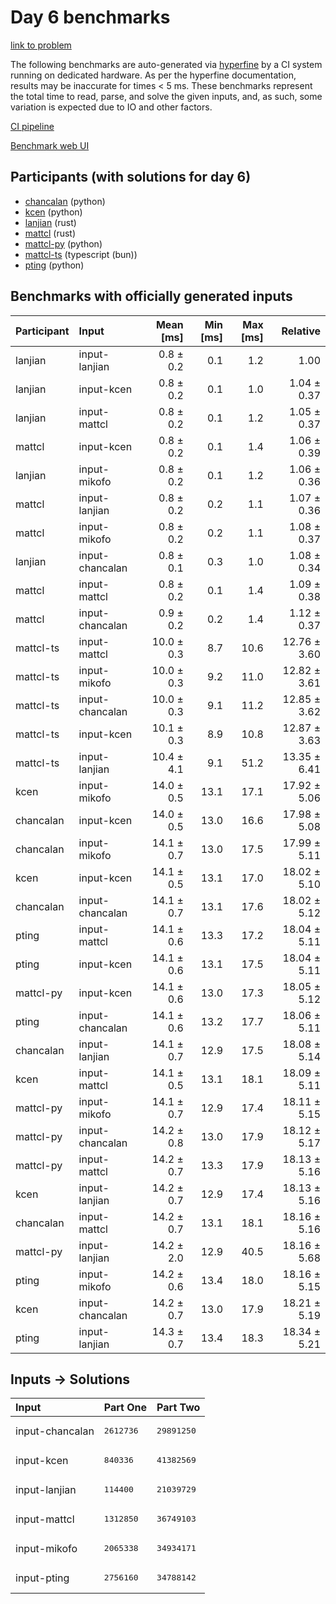 # Day 6 benchmarks

[link to problem](https://adventofcode.com/2023/day/6)

The following benchmarks are auto-generated via
[hyperfine](https://github.com/sharkdp/hyperfine) by a CI system running on
dedicated hardware. As per the hyperfine documentation, results may be
inaccurate for times < 5 ms. These benchmarks represent the total time to read,
parse, and solve the given inputs, and, as such, some variation is expected due
to IO and other factors.

[CI pipeline](http://ci.papercode.net:8080/teams/main/pipelines/aoc2023)

[Benchmark web UI](https://aoc.ancalagon.black)


## Participants (with solutions for day 6)

- [chancalan](https://github.com/chancalan/aoc2023) (python)
- [kcen](https://github.com/kcen/aoc2023) (python)
- [lanjian](https://github.com/lanjian/aoc-2023) (rust)
- [mattcl](https://github.com/mattcl/aoc2023) (rust)
- [mattcl-py](https://github.com/mattcl/aoc2023-py) (python)
- [mattcl-ts](https://github.com/mattcl/aoc2023-js) (typescript (bun))
- [pting](https://github.com/pting/aoc2023) (python)


## Benchmarks with officially generated inputs

| Participant | Input | Mean [ms] | Min [ms] | Max [ms] | Relative |
|:---|:---|---:|---:|---:|---:|
| lanjian | input-lanjian | 0.8 ± 0.2 | 0.1 | 1.2 | 1.00 |
| lanjian | input-kcen | 0.8 ± 0.2 | 0.1 | 1.0 | 1.04 ± 0.37 |
| lanjian | input-mattcl | 0.8 ± 0.2 | 0.1 | 1.2 | 1.05 ± 0.37 |
| mattcl | input-kcen | 0.8 ± 0.2 | 0.1 | 1.4 | 1.06 ± 0.39 |
| lanjian | input-mikofo | 0.8 ± 0.2 | 0.1 | 1.2 | 1.06 ± 0.36 |
| mattcl | input-lanjian | 0.8 ± 0.2 | 0.2 | 1.1 | 1.07 ± 0.36 |
| mattcl | input-mikofo | 0.8 ± 0.2 | 0.2 | 1.1 | 1.08 ± 0.37 |
| lanjian | input-chancalan | 0.8 ± 0.1 | 0.3 | 1.0 | 1.08 ± 0.34 |
| mattcl | input-mattcl | 0.8 ± 0.2 | 0.1 | 1.4 | 1.09 ± 0.38 |
| mattcl | input-chancalan | 0.9 ± 0.2 | 0.2 | 1.4 | 1.12 ± 0.37 |
| mattcl-ts | input-mattcl | 10.0 ± 0.3 | 8.7 | 10.6 | 12.76 ± 3.60 |
| mattcl-ts | input-mikofo | 10.0 ± 0.3 | 9.2 | 11.0 | 12.82 ± 3.61 |
| mattcl-ts | input-chancalan | 10.0 ± 0.3 | 9.1 | 11.2 | 12.85 ± 3.62 |
| mattcl-ts | input-kcen | 10.1 ± 0.3 | 8.9 | 10.8 | 12.87 ± 3.63 |
| mattcl-ts | input-lanjian | 10.4 ± 4.1 | 9.1 | 51.2 | 13.35 ± 6.41 |
| kcen | input-mikofo | 14.0 ± 0.5 | 13.1 | 17.1 | 17.92 ± 5.06 |
| chancalan | input-kcen | 14.0 ± 0.5 | 13.0 | 16.6 | 17.98 ± 5.08 |
| chancalan | input-mikofo | 14.1 ± 0.7 | 13.0 | 17.5 | 17.99 ± 5.11 |
| kcen | input-kcen | 14.1 ± 0.5 | 13.1 | 17.0 | 18.02 ± 5.10 |
| chancalan | input-chancalan | 14.1 ± 0.7 | 13.1 | 17.6 | 18.02 ± 5.12 |
| pting | input-mattcl | 14.1 ± 0.6 | 13.3 | 17.2 | 18.04 ± 5.11 |
| pting | input-kcen | 14.1 ± 0.6 | 13.1 | 17.5 | 18.04 ± 5.11 |
| mattcl-py | input-kcen | 14.1 ± 0.6 | 13.0 | 17.3 | 18.05 ± 5.12 |
| pting | input-chancalan | 14.1 ± 0.6 | 13.2 | 17.7 | 18.06 ± 5.11 |
| chancalan | input-lanjian | 14.1 ± 0.7 | 12.9 | 17.5 | 18.08 ± 5.14 |
| kcen | input-mattcl | 14.1 ± 0.5 | 13.1 | 18.1 | 18.09 ± 5.11 |
| mattcl-py | input-mikofo | 14.1 ± 0.7 | 12.9 | 17.4 | 18.11 ± 5.15 |
| mattcl-py | input-chancalan | 14.2 ± 0.8 | 13.0 | 17.9 | 18.12 ± 5.17 |
| mattcl-py | input-mattcl | 14.2 ± 0.7 | 13.3 | 17.9 | 18.13 ± 5.16 |
| kcen | input-lanjian | 14.2 ± 0.7 | 12.9 | 17.4 | 18.13 ± 5.16 |
| chancalan | input-mattcl | 14.2 ± 0.7 | 13.1 | 18.1 | 18.16 ± 5.16 |
| mattcl-py | input-lanjian | 14.2 ± 2.0 | 12.9 | 40.5 | 18.16 ± 5.68 |
| pting | input-mikofo | 14.2 ± 0.6 | 13.4 | 18.0 | 18.16 ± 5.15 |
| kcen | input-chancalan | 14.2 ± 0.7 | 13.0 | 17.9 | 18.21 ± 5.19 |
| pting | input-lanjian | 14.3 ± 0.7 | 13.4 | 18.3 | 18.34 ± 5.21 |


## Inputs -> Solutions

| Input | Part One | Part Two |
|:---|:---|:---|
|input-chancalan|<pre>2612736</pre>|<pre>29891250</pre>|
|input-kcen|<pre>840336</pre>|<pre>41382569</pre>|
|input-lanjian|<pre>114400</pre>|<pre>21039729</pre>|
|input-mattcl|<pre>1312850</pre>|<pre>36749103</pre>|
|input-mikofo|<pre>2065338</pre>|<pre>34934171</pre>|
|input-pting|<pre>2756160</pre>|<pre>34788142</pre>|
